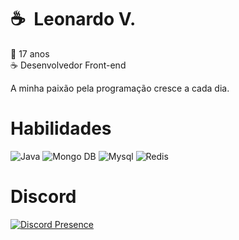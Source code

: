 # ☕ &nbsp;Leonardo V.

👶 17 anos <br>
☕ Desenvolvedor Front-end <br>

A minha paixão pela programação cresce a cada dia.

# Habilidades

![Java](https://img.shields.io/badge/PHP-white?style=for-the-badge&color=gray)
![Mongo DB](https://img.shields.io/badge/REACT%20DB-80FF8A?style=for-the-badge)
![Mysql](https://img.shields.io/badge/HTML-FFA200?style=for-the-badge)
![Redis](https://img.shields.io/badge/JavaScript-FF5555?style=for-the-badge)

# Discord

[![Discord Presence](https://lanyard.cnrad.dev/api/1096651249627189278)](https://discord.com/users/1096651249627189278)
